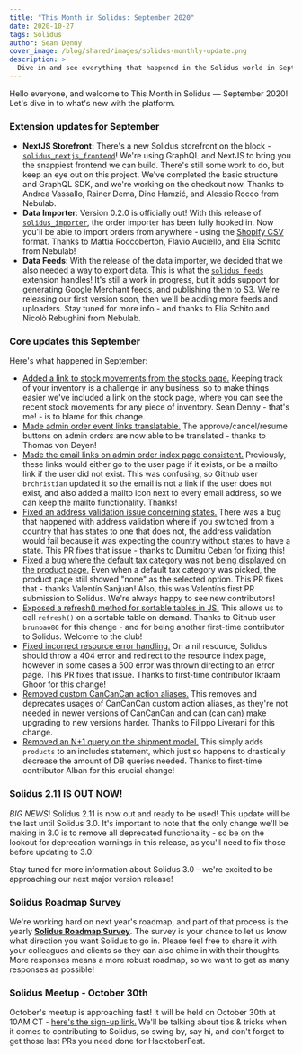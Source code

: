 ```yaml
---
title: "This Month in Solidus: September 2020"
date: 2020-10-27
tags: Solidus
author: Sean Denny
cover_image: /blog/shared/images/solidus-monthly-update.png
description: >
  Dive in and see everything that happened in the Solidus world in September 2020: Bug fixes, convenient changes, and information on our next Solidus Meetup. Also: Solidus 2.11 is live!
---
```


Hello everyone, and welcome to This Month in Solidus — September 2020! Let's dive in to what's new with the platform.

### Extension updates for September

- **NextJS Storefront:** There's a new Solidus storefront on the block - [`solidus_nextjs_frontend`](https://github.com/nebulab/solidus_nextjs_frontend)! We're using GraphQL and NextJS to bring you the snappiest frontend we can build. There's still some work to do, but keep an eye out on this project. We've completed the basic structure and GraphQL SDK, and we're working on the checkout now. Thanks to Andrea Vassallo, Rainer Dema, Dino Hamzić, and Alessio Rocco from Nebulab.
- **Data Importer**: Version 0.2.0 is officially out! With this release of [`solidus_importer`](https://github.com/solidusio-contrib/solidus_importer), the order importer has been fully hooked in. Now you'll be able to import orders from anywhere - using the [Shopify CSV](https://help.shopify.com/en/manual/products/import-export/using-csv) format. Thanks to Mattia Roccoberton, Flavio Auciello, and Elia Schito from Nebulab!
- **Data Feeds**: With the release of the data importer, we decided that we also needed a way to export data. This is what the [`solidus_feeds`](https://github.com/nebulab/solidus_feeds/) extension handles! It's still a work in progress, but it adds support for generating Google Merchant feeds, and publishing them to S3. We're releasing our first version soon, then we'll be adding more feeds and uploaders. Stay tuned for more info - and thanks to Elia Schito and Nicolò Rebughini from Nebulab.

### Core updates this September

Here's what happened in September:

- [Added a link to stock movements from the stocks page.](https://github.com/solidusio/solidus/pull/3779) Keeping track of your inventory is a challenge in any business, so to make things easier we've included a link on the stock page, where you can see the recent stock movements for any piece of inventory. Sean Denny - that's me! - is to blame for this change.
- [Made admin order event links translatable.](https://github.com/solidusio/solidus/pull/3772) The approve/cancel/resume buttons on admin orders are now able to be translated - thanks to Thomas von Deyen!
- [Made the email links on admin order index page consistent.](https://github.com/solidusio/solidus/pull/3767) Previously, these links would either go to the user page if it exists, or be a mailto link if the user did not exist. This was confusing, so Github user `brchristian` updated it so the email is not a link if the user does not exist, and also added a mailto icon next to every email address, so we can keep the mailto functionality. Thanks!
- [Fixed an address validation issue concerning states.](https://github.com/solidusio/solidus/pull/3763) There was a bug that happened with address validation where if you switched from a country that has states to one that does not, the address validation would fail because it was expecting the country without states to have a state. This PR fixes that issue - thanks to Dumitru Ceban for fixing this!
- [Fixed a bug where the default tax category was not being displayed on the product page.](https://github.com/solidusio/solidus/pull/3759) Even when a default tax category was picked, the product page still showed "none" as the selected option. This PR fixes that - thanks Valentín Sanjuan! Also, this was Valentíns first PR submission to Solidus. We're always happy to see new contributors!
- [Exposed a refresh() method for sortable tables in JS.](https://github.com/solidusio/solidus/pull/3754) This allows us to call `refresh()` on a sortable table on demand. Thanks to Github user `brunoao86` for this change - and for being another first-time contributor to Solidus. Welcome to the club!
- [Fixed incorrect resource error handling.](https://github.com/solidusio/solidus/pull/3728) On a nil resource, Solidus should throw a 404 error and redirect to the resource index page, however in some cases a 500 error was thrown directing to an error page. This PR fixes that issue. Thanks to first-time contributor Ikraam Ghoor for this change!
- [Removed custom CanCanCan action aliases.](https://github.com/solidusio/solidus/pull/3701) This removes and deprecates usages of CanCanCan custom action aliases, as they're not needed in newer versions of CanCanCan and can (can can) make upgrading to new versions harder. Thanks to Filippo Liverani for this change.
- [Removed an N+1 query on the shipment model.](https://github.com/solidusio/solidus/pull/3598) This simply adds `products` to an includes statement, which just so happens to drastically decrease the amount of DB queries needed. Thanks to first-time contributor Alban for this crucial change!

### Solidus 2.11 IS OUT NOW!

*BIG NEWS*! Solidus 2.11 is now out and ready to be used! This update will be the last until Solidus 3.0. It's important to note that the only change we'll be making in 3.0 is to remove all deprecated functionality - so be on the lookout for deprecation warnings in this release, as you'll need to fix those before updating to 3.0!

Stay tuned for more information about Solidus 3.0 - we're excited to be approaching our next major version release!

### Solidus Roadmap Survey

We're working hard on next year's roadmap, and part of that process is the yearly [**Solidus Roadmap Survey**](https://forms.gle/hD1S1YM78JmfZXhe6). The survey is your chance to let us know what direction you want Solidus to go in. Please feel free to share it with your colleagues and clients so they can also chime in with their thoughts. More responses means a more robust roadmap, so we want to get as many responses as possible!

### Solidus Meetup - October 30th

October's meetup is approaching fast! It will be held on October 30th at 10AM CT - [here's the sign-up link.](https://live.remo.co/e/solidus-meetup-2) We'll be talking about tips & tricks when it comes to contributing to Solidus, so swing by, say hi, and don't forget to get those last PRs you need done for HacktoberFest.

